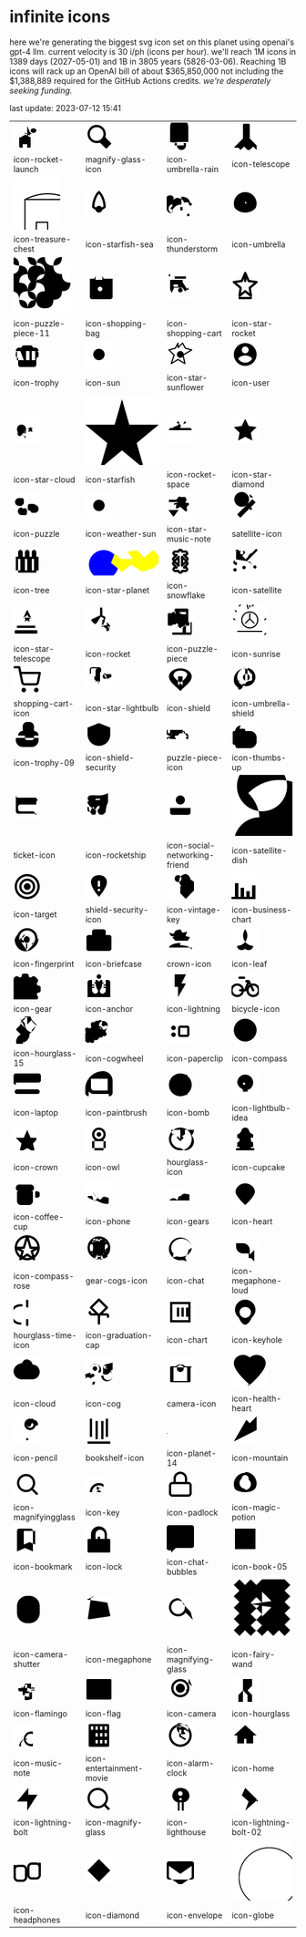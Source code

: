 # infinite icons

here we're generating the biggest svg icon set on this planet using openai's gpt-4 llm. current velocity is 30 i/ph (icons per hour). we'll reach 1M icons in 1389 days (2027-05-01) and 1B in 3805 years (5826-03-06). Reaching 1B icons will rack up an OpenAI bill of about $365,850,000 not including the $1,388,889 required for the GitHub Actions credits. _we're desperately seeking funding._

last update: 2023-07-12 15:41

|  |  |  |  |
| ---- | ---- | ---- | ---- |
| ![icons/icon-rocket-launch](icons/icon-rocket-launch.svg) | ![icons/magnify-glass-icon](icons/magnify-glass-icon.svg) | ![icons/icon-umbrella-rain](icons/icon-umbrella-rain.svg) | ![icons/icon-telescope](icons/icon-telescope.svg) 
| icon-rocket-launch | magnify-glass-icon | icon-umbrella-rain | icon-telescope 
| ![icons/icon-treasure-chest](icons/icon-treasure-chest.svg) | ![icons/icon-starfish-sea](icons/icon-starfish-sea.svg) | ![icons/icon-thunderstorm](icons/icon-thunderstorm.svg) | ![icons/icon-umbrella](icons/icon-umbrella.svg) 
| icon-treasure-chest | icon-starfish-sea | icon-thunderstorm | icon-umbrella 
| ![icons/icon-puzzle-piece-11](icons/icon-puzzle-piece-11.svg) | ![icons/icon-shopping-bag](icons/icon-shopping-bag.svg) | ![icons/icon-shopping-cart](icons/icon-shopping-cart.svg) | ![icons/icon-star-rocket](icons/icon-star-rocket.svg) 
| icon-puzzle-piece-11 | icon-shopping-bag | icon-shopping-cart | icon-star-rocket 
| ![icons/icon-trophy](icons/icon-trophy.svg) | ![icons/icon-sun](icons/icon-sun.svg) | ![icons/icon-star-sunflower](icons/icon-star-sunflower.svg) | ![icons/icon-user](icons/icon-user.svg) 
| icon-trophy | icon-sun | icon-star-sunflower | icon-user 
| ![icons/icon-star-cloud](icons/icon-star-cloud.svg) | ![icons/icon-starfish](icons/icon-starfish.svg) | ![icons/icon-rocket-space](icons/icon-rocket-space.svg) | ![icons/icon-star-diamond](icons/icon-star-diamond.svg) 
| icon-star-cloud | icon-starfish | icon-rocket-space | icon-star-diamond 
| ![icons/icon-puzzle](icons/icon-puzzle.svg) | ![icons/icon-weather-sun](icons/icon-weather-sun.svg) | ![icons/icon-star-music-note](icons/icon-star-music-note.svg) | ![icons/satellite-icon](icons/satellite-icon.svg) 
| icon-puzzle | icon-weather-sun | icon-star-music-note | satellite-icon 
| ![icons/icon-tree](icons/icon-tree.svg) | ![icons/icon-star-planet](icons/icon-star-planet.svg) | ![icons/icon-snowflake](icons/icon-snowflake.svg) | ![icons/icon-satellite](icons/icon-satellite.svg) 
| icon-tree | icon-star-planet | icon-snowflake | icon-satellite 
| ![icons/icon-star-telescope](icons/icon-star-telescope.svg) | ![icons/icon-rocket](icons/icon-rocket.svg) | ![icons/icon-puzzle-piece](icons/icon-puzzle-piece.svg) | ![icons/icon-sunrise](icons/icon-sunrise.svg) 
| icon-star-telescope | icon-rocket | icon-puzzle-piece | icon-sunrise 
| ![icons/shopping-cart-icon](icons/shopping-cart-icon.svg) | ![icons/icon-star-lightbulb](icons/icon-star-lightbulb.svg) | ![icons/icon-shield](icons/icon-shield.svg) | ![icons/icon-umbrella-shield](icons/icon-umbrella-shield.svg) 
| shopping-cart-icon | icon-star-lightbulb | icon-shield | icon-umbrella-shield 
| ![icons/icon-trophy-09](icons/icon-trophy-09.svg) | ![icons/icon-shield-security](icons/icon-shield-security.svg) | ![icons/puzzle-piece-icon](icons/puzzle-piece-icon.svg) | ![icons/icon-thumbs-up](icons/icon-thumbs-up.svg) 
| icon-trophy-09 | icon-shield-security | puzzle-piece-icon | icon-thumbs-up 
| ![icons/ticket-icon](icons/ticket-icon.svg) | ![icons/icon-rocketship](icons/icon-rocketship.svg) | ![icons/icon-social-networking-friend](icons/icon-social-networking-friend.svg) | ![icons/icon-satellite-dish](icons/icon-satellite-dish.svg) 
| ticket-icon | icon-rocketship | icon-social-networking-friend | icon-satellite-dish 
| ![icons/icon-target](icons/icon-target.svg) | ![icons/shield-security-icon](icons/shield-security-icon.svg) | ![icons/icon-vintage-key](icons/icon-vintage-key.svg) | ![icons/icon-business-chart](icons/icon-business-chart.svg) 
| icon-target | shield-security-icon | icon-vintage-key | icon-business-chart 
| ![icons/icon-fingerprint](icons/icon-fingerprint.svg) | ![icons/icon-briefcase](icons/icon-briefcase.svg) | ![icons/crown-icon](icons/crown-icon.svg) | ![icons/icon-leaf](icons/icon-leaf.svg) 
| icon-fingerprint | icon-briefcase | crown-icon | icon-leaf 
| ![icons/icon-gear](icons/icon-gear.svg) | ![icons/icon-anchor](icons/icon-anchor.svg) | ![icons/icon-lightning](icons/icon-lightning.svg) | ![icons/bicycle-icon](icons/bicycle-icon.svg) 
| icon-gear | icon-anchor | icon-lightning | bicycle-icon 
| ![icons/icon-hourglass-15](icons/icon-hourglass-15.svg) | ![icons/icon-cogwheel](icons/icon-cogwheel.svg) | ![icons/icon-paperclip](icons/icon-paperclip.svg) | ![icons/icon-compass](icons/icon-compass.svg) 
| icon-hourglass-15 | icon-cogwheel | icon-paperclip | icon-compass 
| ![icons/icon-laptop](icons/icon-laptop.svg) | ![icons/icon-paintbrush](icons/icon-paintbrush.svg) | ![icons/icon-bomb](icons/icon-bomb.svg) | ![icons/icon-lightbulb-idea](icons/icon-lightbulb-idea.svg) 
| icon-laptop | icon-paintbrush | icon-bomb | icon-lightbulb-idea 
| ![icons/icon-crown](icons/icon-crown.svg) | ![icons/icon-owl](icons/icon-owl.svg) | ![icons/hourglass-icon](icons/hourglass-icon.svg) | ![icons/icon-cupcake](icons/icon-cupcake.svg) 
| icon-crown | icon-owl | hourglass-icon | icon-cupcake 
| ![icons/icon-coffee-cup](icons/icon-coffee-cup.svg) | ![icons/icon-phone](icons/icon-phone.svg) | ![icons/icon-gears](icons/icon-gears.svg) | ![icons/icon-heart](icons/icon-heart.svg) 
| icon-coffee-cup | icon-phone | icon-gears | icon-heart 
| ![icons/icon-compass-rose](icons/icon-compass-rose.svg) | ![icons/gear-cogs-icon](icons/gear-cogs-icon.svg) | ![icons/icon-chat](icons/icon-chat.svg) | ![icons/icon-megaphone-loud](icons/icon-megaphone-loud.svg) 
| icon-compass-rose | gear-cogs-icon | icon-chat | icon-megaphone-loud 
| ![icons/hourglass-time-icon](icons/hourglass-time-icon.svg) | ![icons/icon-graduation-cap](icons/icon-graduation-cap.svg) | ![icons/icon-chart](icons/icon-chart.svg) | ![icons/icon-keyhole](icons/icon-keyhole.svg) 
| hourglass-time-icon | icon-graduation-cap | icon-chart | icon-keyhole 
| ![icons/icon-cloud](icons/icon-cloud.svg) | ![icons/icon-cog](icons/icon-cog.svg) | ![icons/camera-icon](icons/camera-icon.svg) | ![icons/icon-health-heart](icons/icon-health-heart.svg) 
| icon-cloud | icon-cog | camera-icon | icon-health-heart 
| ![icons/icon-pencil](icons/icon-pencil.svg) | ![icons/bookshelf-icon](icons/bookshelf-icon.svg) | ![icons/icon-planet-14](icons/icon-planet-14.svg) | ![icons/icon-mountain](icons/icon-mountain.svg) 
| icon-pencil | bookshelf-icon | icon-planet-14 | icon-mountain 
| ![icons/icon-magnifyingglass](icons/icon-magnifyingglass.svg) | ![icons/icon-key](icons/icon-key.svg) | ![icons/icon-padlock](icons/icon-padlock.svg) | ![icons/icon-magic-potion](icons/icon-magic-potion.svg) 
| icon-magnifyingglass | icon-key | icon-padlock | icon-magic-potion 
| ![icons/icon-bookmark](icons/icon-bookmark.svg) | ![icons/icon-lock](icons/icon-lock.svg) | ![icons/icon-chat-bubbles](icons/icon-chat-bubbles.svg) | ![icons/icon-book-05](icons/icon-book-05.svg) 
| icon-bookmark | icon-lock | icon-chat-bubbles | icon-book-05 
| ![icons/icon-camera-shutter](icons/icon-camera-shutter.svg) | ![icons/icon-megaphone](icons/icon-megaphone.svg) | ![icons/icon-magnifying-glass](icons/icon-magnifying-glass.svg) | ![icons/icon-fairy-wand](icons/icon-fairy-wand.svg) 
| icon-camera-shutter | icon-megaphone | icon-magnifying-glass | icon-fairy-wand 
| ![icons/icon-flamingo](icons/icon-flamingo.svg) | ![icons/icon-flag](icons/icon-flag.svg) | ![icons/icon-camera](icons/icon-camera.svg) | ![icons/icon-hourglass](icons/icon-hourglass.svg) 
| icon-flamingo | icon-flag | icon-camera | icon-hourglass 
| ![icons/icon-music-note](icons/icon-music-note.svg) | ![icons/icon-entertainment-movie](icons/icon-entertainment-movie.svg) | ![icons/icon-alarm-clock](icons/icon-alarm-clock.svg) | ![icons/icon-home](icons/icon-home.svg) 
| icon-music-note | icon-entertainment-movie | icon-alarm-clock | icon-home 
| ![icons/icon-lightning-bolt](icons/icon-lightning-bolt.svg) | ![icons/icon-magnify-glass](icons/icon-magnify-glass.svg) | ![icons/icon-lighthouse](icons/icon-lighthouse.svg) | ![icons/icon-lightning-bolt-02](icons/icon-lightning-bolt-02.svg) 
| icon-lightning-bolt | icon-magnify-glass | icon-lighthouse | icon-lightning-bolt-02 
| ![icons/icon-headphones](icons/icon-headphones.svg) | ![icons/icon-diamond](icons/icon-diamond.svg) | ![icons/icon-envelope](icons/icon-envelope.svg) | ![icons/icon-globe](icons/icon-globe.svg) 
| icon-headphones | icon-diamond | icon-envelope | icon-globe 

